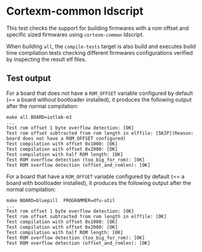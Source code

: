 Cortexm-common ldscript
=======================

This test checks the support for building firmwares with a rom offset and
specific sized firmwares using `cortexm-common` ldscript.

When building `all`, the `compile-tests` target is also build and executes build
time compilation tests checking different firmwares configurations verified by
inspecting the result elf files.


Test output
-----------

For a board that does not have a `ROM_OFFSET` variable configured by default
(== a board without bootloader installed), it produces the following output
after the normal compilation:

```
make all BOARD=iotlab-m3
...
Test rom offset 1 byte overflow detection: [OK]
Test rom offset subtracted from rom length in elffile: [SKIP](Reason: board does not have a ROM_OFFSET configured)
Test compilation with offset 0x1000: [OK]
Test compilation with offset 0x2000: [OK]
Test compilation with half ROM length: [OK]
Test ROM overflow detection (too_big_for_rom): [OK]
Test ROM overflow detection (offset_and_romlen): [OK]
```

For a board that have a `ROM_OFFSET` variable configured by default (== a board
with bootloader installed), it produces the following output after the normal
compilation:

```
make BOARD=bluepill  PROGRAMMER=dfu-util
...
Test rom offset 1 byte overflow detection: [OK]
Test rom offset subtracted from rom length in elffile: [OK]
Test compilation with offset 0x1000: [OK]
Test compilation with offset 0x2000: [OK]
Test compilation with half ROM length: [OK]
Test ROM overflow detection (too_big_for_rom): [OK]
Test ROM overflow detection (offset_and_romlen): [OK]
```
